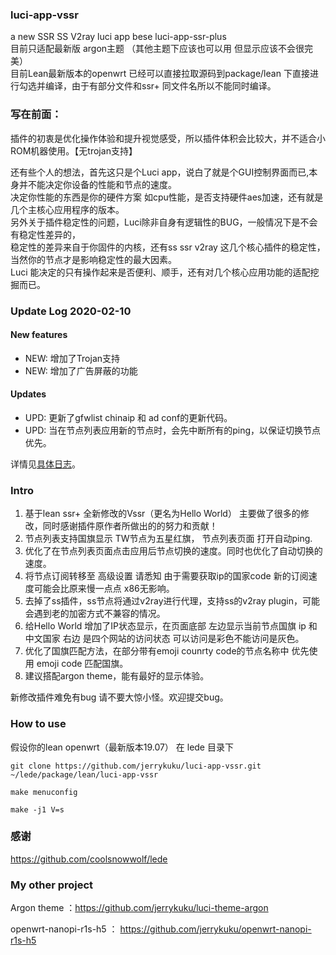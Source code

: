 ### luci-app-vssr
a new SSR SS V2ray luci app bese luci-app-ssr-plus  
目前只适配最新版 argon主题 （其他主题下应该也可以用 但显示应该不会很完美）  
目前Lean最新版本的openwrt 已经可以直接拉取源码到package/lean 下直接进行勾选并编译，由于有部分文件和ssr+ 同文件名所以不能同时编译。  

### 写在前面：
插件的初衷是优化操作体验和提升视觉感受，所以插件体积会比较大，并不适合小ROM机器使用。【无trojan支持】  

还有些个人的想法，首先这只是个Luci app，说白了就是个GUI控制界面而已,本身并不能决定你设备的性能和节点的速度。  
决定你性能的东西是你的硬件方案 如cpu性能，是否支持硬件aes加速，还有就是几个主核心应用程序的版本。  
另外关于插件稳定性的问题，Luci除非自身有逻辑性的BUG，一般情况下是不会有稳定性差异的，  
稳定性的差异来自于你固件的内核，还有ss ssr v2ray 这几个核心插件的稳定性，当然你的节点才是影响稳定性的最大因素。  
Luci 能决定的只有操作起来是否便利、顺手，还有对几个核心应用功能的适配挖掘而已。

### Update Log 2020-02-10

#### New features

- NEW: 增加了Trojan支持
- NEW: 增加了广告屏蔽的功能

#### Updates

- UPD: 更新了gfwlist chinaip 和 ad conf的更新代码。
- UPD: 当在节点列表应用新的节点时，会先中断所有的ping，以保证切换节点优先。  

详情见[具体日志](./relnotes.txt)。

### Intro

1. 基于lean ssr+ 全新修改的Vssr（更名为Hello World） 主要做了很多的修改，同时感谢插件原作者所做出的的努力和贡献！ 
1. 节点列表支持国旗显示 TW节点为五星红旗， 节点列表页面 打开自动ping.  
1. 优化了在节点列表页面点击应用后节点切换的速度。同时也优化了自动切换的速度。  
1. 将节点订阅转移至 高级设置 请悉知 由于需要获取ip的国家code 新的订阅速度可能会比原来慢一点点 x86无影响。  
1. 去掉了ss插件，ss节点将通过v2ray进行代理，支持ss的v2ray plugin，可能会遇到老的加密方式不兼容的情况。  
1. 给Hello World 增加了IP状态显示，在页面底部 左边显示当前节点国旗 ip 和中文国家 右边 是四个网站的访问状态  可以访问是彩色不能访问是灰色。  
1. 优化了国旗匹配方法，在部分带有emoji counrty code的节点名称中 优先使用 emoji code 匹配国旗。  
1. 建议搭配argon theme，能有最好的显示体验。  

新修改插件难免有bug 请不要大惊小怪。欢迎提交bug。

### How to use
假设你的lean openwrt（最新版本19.07） 在 lede 目录下
```
git clone https://github.com/jerrykuku/luci-app-vssr.git ~/lede/package/lean/luci-app-vssr

make menuconfig

make -j1 V=s
```

### 感谢
https://github.com/coolsnowwolf/lede

### My other project
Argon theme ：https://github.com/jerrykuku/luci-theme-argon

openwrt-nanopi-r1s-h5 ： https://github.com/jerrykuku/openwrt-nanopi-r1s-h5
